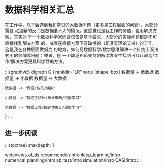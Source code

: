 # 数据科学相关汇总

在工作中，除了会遇到我们常见的大数据问题（更多是工程层面的问题），大部分需要
动脑筋的反而是数据量不大的情况。这感觉也是我工作的价值，套用解决方案，其实对
于一个数据科学家而言仅仅是基本要求，大部分的实际问题都是不可直接找到解决方案
的，或者在直接方案下有缺憾的（即没有理论支持）的工作。这是我在各种层面做努力
的地方，如何用数据科学/数学思维解决一个传统上没法套用的领域或问题；或者，在
一个缺乏理论支持的解决方案中找到可以让流程/工作/解决方案更具科学性的方法。


:::{graphviz}
digraph G {
    rankdir="LR"
    node [shape=box]
    数据量 -> 微数据
    数据量 -> 小数据
    数据量 -> 大数据

    微数据 -> "假设/仿真/模拟"

    小数据 -> "描述性统计/统计推断/机器学习"

    大数据 -> "数据工程/描述性统计/深度学习"
}
:::
## 进一步阅读

:::{toctree}
:maxdepth: 1

wideviews_of_ds
recommender/intro
deep_learning/intro
numerical_planning/intro
ab_test/intro
simulation/intro
CASI/intro
:::
